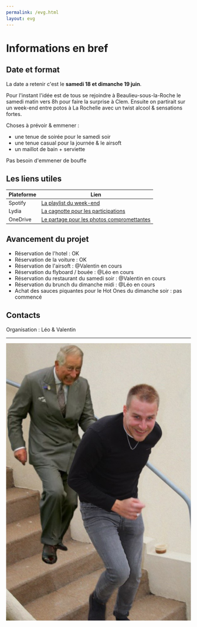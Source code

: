 ```yaml
---
permalink: /evg.html
layout: evg
---
```


# Informations en bref

## Date et format

La date a retenir c'est le **samedi 18 et dimanche 19 juin**. 

Pour l'instant l'idée est de tous se rejoindre à Beaulieu-sous-la-Roche le samedi matin vers 8h pour faire la surprise à Clem. Ensuite on partirait sur un week-end entre potos à La Rochelle avec un twist alcool & sensations fortes.

Choses à prévoir & emmener :

- une tenue de soirée pour le samedi soir
- une tenue casual pour la journée & le airsoft
- un maillot de bain + serviette

Pas besoin d'emmener de bouffe


## Les liens utiles

Plateforme | Lien
---------- | ----
Spotify | [La playlist du week-end](https://open.spotify.com/playlist/0mYFHXW6temhSXGNnjs3iC?si=8bf133a43ce3436f)
Lydia | [La cagnotte pour les participations](https://lydia-app.com/collect/33513-evg-clement/fr)
OneDrive | [Le partage pour les photos compromettantes](https://1drv.ms/u/s!AmiqB-xYe-mKwnPnMHLN_qhG4fBC?e=ubzxxG)

## Avancement du projet

- Réservation de l'hotel : OK
- Réservation de la voiture : OK
- Réservation de l'airsoft : @Valentin en cours
- Réservation du flyboard / bouée : @Léo en cours
- Réservation du restaurant du samedi soir : @Valentin en cours
- Réservation du brunch du dimanche midi : @Léo en cours
- Achat des sauces piquantes pour le Hot Ones du dimanche soir : pas commencé

## Contacts

Organisation : Léo & Valentin

---

![Clement vs. Le Prince Charles](/evg/meme.jpg)
